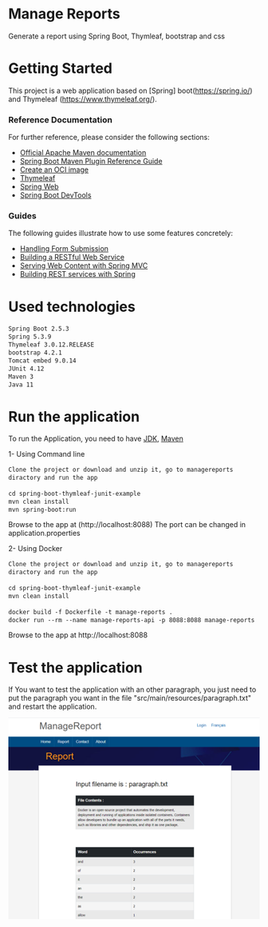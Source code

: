 # Manage Reports

Generate a report using Spring Boot, Thymleaf, bootstrap and css

# Getting Started

This project is a web application based on [Spring] boot(https://spring.io/) and Thymeleaf (https://www.thymeleaf.org/).

### Reference Documentation
For further reference, please consider the following sections:

* [Official Apache Maven documentation](https://maven.apache.org/guides/index.html)
* [Spring Boot Maven Plugin Reference Guide](https://docs.spring.io/spring-boot/docs/2.5.3/maven-plugin/reference/html/)
* [Create an OCI image](https://docs.spring.io/spring-boot/docs/2.5.3/maven-plugin/reference/html/#build-image)
* [Thymeleaf](https://docs.spring.io/spring-boot/docs/2.5.3/reference/htmlsingle/#boot-features-spring-mvc-template-engines)
* [Spring Web](https://docs.spring.io/spring-boot/docs/2.5.3/reference/htmlsingle/#boot-features-developing-web-applications)
* [Spring Boot DevTools](https://docs.spring.io/spring-boot/docs/2.5.3/reference/htmlsingle/#using-boot-devtools)

### Guides
The following guides illustrate how to use some features concretely:

* [Handling Form Submission](https://spring.io/guides/gs/handling-form-submission/)
* [Building a RESTful Web Service](https://spring.io/guides/gs/rest-service/)
* [Serving Web Content with Spring MVC](https://spring.io/guides/gs/serving-web-content/)
* [Building REST services with Spring](https://spring.io/guides/tutorials/bookmarks/)


# Used technologies
    Spring Boot 2.5.3
    Spring 5.3.9
    Thymeleaf 3.0.12.RELEASE
    bootstrap 4.2.1
    Tomcat embed 9.0.14
    JUnit 4.12
    Maven 3
    Java 11

# Run the application

To run the Application, you need to have [JDK](http://www.oracle.com/technetwork/java/javase/downloads/index.html), [Maven](https://maven.apache.org/) 

1- Using Command line

```
Clone the project or download and unzip it, go to managereports diractory and run the app

cd spring-boot-thymleaf-junit-example
mvn clean install
mvn spring-boot:run
```
Browse to the app at (http://localhost:8088)
The port can be changed in application.properties

2- Using Docker

```
Clone the project or download and unzip it, go to managereports diractory and run the app

cd spring-boot-thymleaf-junit-example
mvn clean install

docker build -f Dockerfile -t manage-reports .
docker run --rm --name manage-reports-api -p 8088:8088 manage-reports
```
Browse to the app at http://localhost:8088



# Test the application

If You want to test the application with an other paragraph, you just need to put the paragraph you want in the file "src/main/resources/paragraph.txt" and restart the application.

![report](./assets/README-1627862530817.png)

